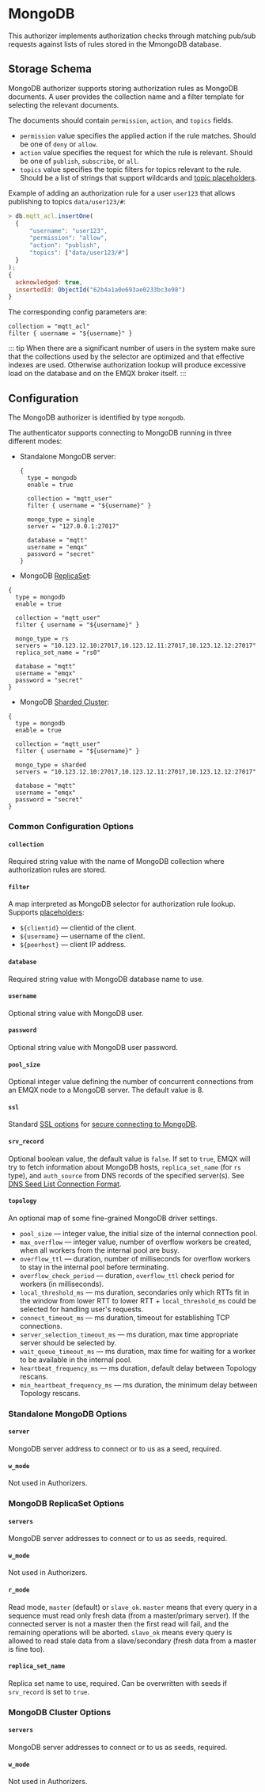 # MongoDB

This authorizer implements authorization checks through matching pub/sub requests against lists of rules stored in the
MmongoDB database.

## Storage Schema

MongoDB authorizer supports storing authorization rules as MongoDB documents. A user provides the collection name and a
filter template for selecting the relevant documents.

The documents should contain `permission`, `action`, and `topics` fields.
* `permission` value specifies the applied action if the rule matches. Should be one of `deny` or `allow`.
* `action` value specifies the request for which the rule is relevant. Should be one of `publish`, `subscribe`, or `all`.
* `topics` value specifies the topic filters for topics relevant to the rule. Should be a list of strings that support wildcards and [topic placeholders](./authz.md#topic-placeholders).

Example of adding an authorization rule for a user `user123` that allows publishing to topics `data/user123/#`:

```js
> db.mqtt_acl.insertOne(
  {
      "username": "user123",
      "permission": "allow",
      "action": "publish",
      "topics": ["data/user123/#"]
  }
);
{
  acknowledged: true,
  insertedId: ObjectId("62b4a1a0e693ae0233bc3e98")
}
```

The corresponding config parameters are:
```
collection = "mqtt_acl"
filter { username = "${username}" }

```

::: tip
When there are a significant number of users in the system make sure that the collections used by the selector are optimized
and that effective indexes are used. Otherwise authorization lookup will produce excessive load on the database
and on the EMQX broker itself.
:::

## Configuration

The MongoDB authorizer is identified by type `mongodb`.

The authenticator supports connecting to MongoDB running in three different modes:
* Standalone MongoDB server:
  ```
  {
    type = mongodb
    enable = true

    collection = "mqtt_user"
    filter { username = "${username}" }

    mongo_type = single
    server = "127.0.0.1:27017"

    database = "mqtt"
    username = "emqx"
    password = "secret"
  }
  ```
*  MongoDB [ReplicaSet](https://www.mongodb.com/docs/manual/reference/replica-configuration/):
```
{
  type = mongodb
  enable = true

  collection = "mqtt_user"
  filter { username = "${username}" }

  mongo_type = rs
  servers = "10.123.12.10:27017,10.123.12.11:27017,10.123.12.12:27017"
  replica_set_name = "rs0"

  database = "mqtt"
  username = "emqx"
  password = "secret"
}
```
*  MongoDB [Sharded Cluster](https://www.mongodb.com/docs/manual/sharding/):
```
{
  type = mongodb
  enable = true

  collection = "mqtt_user"
  filter { username = "${username}" }

  mongo_type = sharded
  servers = "10.123.12.10:27017,10.123.12.11:27017,10.123.12.12:27017"

  database = "mqtt"
  username = "emqx"
  password = "secret"
}
```

### Common Configuration Options

#### `collection`

Required string value with the name of MongoDB collection where authorization rules are stored.

#### `filter`

A map interpreted as MongoDB selector for authorization rule lookup.
Supports [placeholders](./authz.md#authentication-placeholders):
* `${clientid}` — clientid of the client.
* `${username}` — username of the client.
* `${peerhost}` — client IP address.

#### `database`

Required string value with MongoDB database name to use.

#### `username`

Optional string value with MongoDB user.

#### `password`

Optional string value with MongoDB user password.

#### `pool_size`

Optional integer value defining the number of concurrent connections from an EMQX node to a MongoDB server.
The default value is 8.

#### `ssl`

Standard [SSL options](../ssl.md) for [secure connecting to MongoDB](https://dev.mysql.com/doc/refman/en/using-encrypted-connections.html).

#### `srv_record`

Optional boolean value, the default value is `false`. If set to `true`, EMQX will try to
fetch information about MongoDB hosts, `replica_set_name` (for `rs` type), and `auth_source` from
DNS records of the specified server(s). See [DNS Seed List Connection Format](https://www.mongodb.com/docs/manual/reference/connection-string/#dns-seed-list-connection-format).

#### `topology`

An optional map of some fine-grained MongoDB driver settings.

* `pool_size` — integer value, the initial size of the internal connection pool.
* `max_overflow` — integer value, number of overflow workers be created, when all workers from the internal pool are busy.
* `overflow_ttl` — duration, number of milliseconds for overflow workers to stay in the internal pool before terminating.
* `overflow_check_period` — duration, `overflow_ttl` check period for workers (in milliseconds).
* `local_threshold_ms` — ms duration, secondaries only which RTTs fit in the window from lower RTT to lower RTT + `local_threshold_ms` could be selected for handling user's requests.
* `connect_timeout_ms` — ms duration, timeout for establishing TCP connections.
* `server_selection_timeout_ms` — ms duration, max time appropriate server should be selected by.
* `wait_queue_timeout_ms` — ms duration, max time for waiting for a worker to be available in the internal pool.
* `heartbeat_frequency_ms` — ms duration, default delay between Topology rescans.
* `min_heartbeat_frequency_ms` — ms duration, the minimum delay between Topology rescans.

### Standalone MongoDB Options

#### `server`

MongoDB server address to connect or to us as a seed, required.

#### `w_mode`

Not used in Authorizers.

### MongoDB ReplicaSet Options

#### `servers`

MongoDB server addresses to connect or to us as seeds, required.

#### `w_mode`

Not used in Authorizers.

#### `r_mode`

Read mode, `master` (default) or `slave_ok`. `master` means that every query in a sequence must read only fresh data (from a master/primary server). If the connected server is not a master then the first read will fail, and the remaining operations will be aborted. `slave_ok` means every query is allowed to read stale data from a slave/secondary (fresh data from a master is fine too).

#### `replica_set_name`

Replica set name to use, required. Can be overwritten with seeds if `srv_record` is set to `true`.

### MongoDB Cluster Options

#### `servers`

MongoDB server addresses to connect or to us as seeds, required.

#### `w_mode`

Not used in Authorizers.
